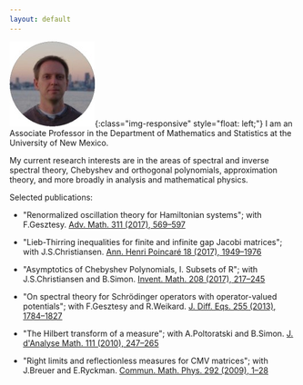 ```yaml
---
layout: default
---
```


![logo](/images/logo-r.jpg){:class="img-responsive" style="float: left;"} I am an Associate Professor in the Department of Mathematics and Statistics at the University of New Mexico.

My current research interests are in the areas of spectral and inverse spectral theory, Chebyshev and orthogonal polynomials, approximation theory, and more broadly in analysis and mathematical physics.

Selected publications:

- "Renormalized oscillation theory for Hamiltonian systems"; with F.Gesztesy. 
[Adv. Math. 311 (2017), 569–597](http://dx.doi.org/10.1016/j.aim.2017.03.005)

- "Lieb-Thirring inequalities for finite and infinite gap Jacobi matrices"; with J.S.Christiansen. 
[Ann. Henri Poincaré 18 (2017), 1949–1976](http://dx.doi.org/10.1007/s00023-016-0546-x)

- "Asymptotics of Chebyshev Polynomials, I. Subsets of R"; with J.S.Christiansen and B.Simon. 
[Invent. Math. 208 (2017), 217–245](http://dx.doi.org/10.1007/s00222-016-0689-x)

- "On spectral theory for Schrödinger operators with operator-valued potentials"; with F.Gesztesy and R.Weikard. 
[J. Diff. Eqs. 255 (2013), 1784–1827](http://dx.doi.org/10.1016/j.jde.2013.05.022)

- "The Hilbert transform of a measure"; with A.Poltoratski and B.Simon. 
[J. d'Analyse Math. 111 (2010), 247–265](http://dx.doi.org/10.1007/s11854-010-0017-0)

- "Right limits and reflectionless measures for CMV matrices"; with J.Breuer and E.Ryckman. 
[Commun. Math. Phys. 292 (2009), 1–28](http://dx.doi.org/10.1007/s00220-009-0839-8)
